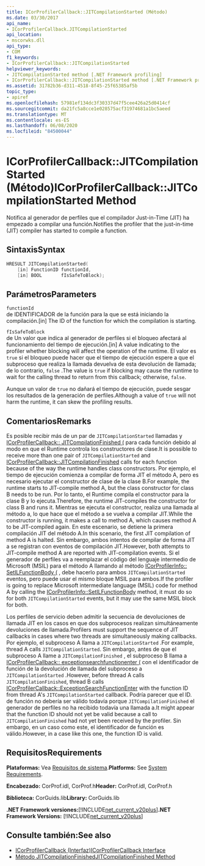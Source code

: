 ```yaml
---
title: ICorProfilerCallback::JITCompilationStarted (Método)
ms.date: 03/30/2017
api_name:
- ICorProfilerCallback.JITCompilationStarted
api_location:
- mscorwks.dll
api_type:
- COM
f1_keywords:
- ICorProfilerCallback::JITCompilationStarted
helpviewer_keywords:
- JITCompilationStarted method [.NET Framework profiling]
- ICorProfilerCallback::JITCompilationStarted method [.NET Framework profiling]
ms.assetid: 31782b36-d311-4518-8f45-25f65385af5b
topic_type:
- apiref
ms.openlocfilehash: 57981ef134dc3f30337d47f5cee426a25d0414cf
ms.sourcegitcommit: da21fc5a8cce1e028575acf31974681a1bc5aeed
ms.translationtype: MT
ms.contentlocale: es-ES
ms.lasthandoff: 06/08/2020
ms.locfileid: "84500044"
---
```

# <a name="icorprofilercallbackjitcompilationstarted-method"></a><span data-ttu-id="73092-102">ICorProfilerCallback::JITCompilationStarted (Método)</span><span class="sxs-lookup"><span data-stu-id="73092-102">ICorProfilerCallback::JITCompilationStarted Method</span></span>
<span data-ttu-id="73092-103">Notifica al generador de perfiles que el compilador Just-in-Time (JIT) ha empezado a compilar una función.</span><span class="sxs-lookup"><span data-stu-id="73092-103">Notifies the profiler that the just-in-time (JIT) compiler has started to compile a function.</span></span>  
  
## <a name="syntax"></a><span data-ttu-id="73092-104">Sintaxis</span><span class="sxs-lookup"><span data-stu-id="73092-104">Syntax</span></span>  
  
```cpp  
HRESULT JITCompilationStarted(  
    [in] FunctionID functionId,  
    [in] BOOL       fIsSafeToBlock);  
```  
  
## <a name="parameters"></a><span data-ttu-id="73092-105">Parámetros</span><span class="sxs-lookup"><span data-stu-id="73092-105">Parameters</span></span>  
 `functionId`  
 <span data-ttu-id="73092-106">de IDENTIFICADOR de la función para la que se está iniciando la compilación.</span><span class="sxs-lookup"><span data-stu-id="73092-106">[in] The ID of the function for which the compilation is starting.</span></span>  
  
 `fIsSafeToBlock`  
 <span data-ttu-id="73092-107">de Un valor que indica al generador de perfiles si el bloqueo afectará al funcionamiento del tiempo de ejecución.</span><span class="sxs-lookup"><span data-stu-id="73092-107">[in] A value indicating to the profiler whether blocking will affect the operation of the runtime.</span></span> <span data-ttu-id="73092-108">El valor es `true` si el bloqueo puede hacer que el tiempo de ejecución espere a que el subproceso que realiza la llamada devuelva de esta devolución de llamada; de lo contrario, `false` .</span><span class="sxs-lookup"><span data-stu-id="73092-108">The value is `true` if blocking may cause the runtime to wait for the calling thread to return from this callback; otherwise, `false`.</span></span>  
  
 <span data-ttu-id="73092-109">Aunque un valor de `true` no dañará el tiempo de ejecución, puede sesgar los resultados de la generación de perfiles.</span><span class="sxs-lookup"><span data-stu-id="73092-109">Although a value of `true` will not harm the runtime, it can skew the profiling results.</span></span>  
  
## <a name="remarks"></a><span data-ttu-id="73092-110">Comentarios</span><span class="sxs-lookup"><span data-stu-id="73092-110">Remarks</span></span>  
 <span data-ttu-id="73092-111">Es posible recibir más de un par de `JITCompilationStarted` llamadas y [ICorProfilerCallback:: JITCompilationFinished (](icorprofilercallback-jitcompilationfinished-method.md) para cada función debido al modo en que el Runtime controla los constructores de clase.</span><span class="sxs-lookup"><span data-stu-id="73092-111">It is possible to receive more than one pair of `JITCompilationStarted` and [ICorProfilerCallback::JITCompilationFinished](icorprofilercallback-jitcompilationfinished-method.md) calls for each function because of the way the runtime handles class constructors.</span></span> <span data-ttu-id="73092-112">Por ejemplo, el tiempo de ejecución comienza a compilar de forma JIT el método A, pero es necesario ejecutar el constructor de clase de la clase B.</span><span class="sxs-lookup"><span data-stu-id="73092-112">For example, the runtime starts to JIT-compile method A, but the class constructor for class B needs to be run.</span></span> <span data-ttu-id="73092-113">Por lo tanto, el Runtime compila el constructor para la clase B y lo ejecuta.</span><span class="sxs-lookup"><span data-stu-id="73092-113">Therefore, the runtime JIT-compiles the constructor for class B and runs it.</span></span> <span data-ttu-id="73092-114">Mientras se ejecuta el constructor, realiza una llamada al método a, lo que hace que el método a se vuelva a compilar JIT.</span><span class="sxs-lookup"><span data-stu-id="73092-114">While the constructor is running, it makes a call to method A, which causes method A to be JIT-compiled again.</span></span> <span data-ttu-id="73092-115">En este escenario, se detiene la primera compilación JIT del método A.</span><span class="sxs-lookup"><span data-stu-id="73092-115">In this scenario, the first JIT compilation of method A is halted.</span></span> <span data-ttu-id="73092-116">Sin embargo, ambos intentos de compilar de forma JIT a se registran con eventos de compilación JIT.</span><span class="sxs-lookup"><span data-stu-id="73092-116">However, both attempts to JIT-compile method A are reported with JIT-compilation events.</span></span> <span data-ttu-id="73092-117">Si el generador de perfiles va a reemplazar el código del lenguaje intermedio de Microsoft (MSIL) para el método A llamando al método [ICorProfilerInfo:: SetILFunctionBody (](icorprofilerinfo-setilfunctionbody-method.md) , debe hacerlo para ambos `JITCompilationStarted` eventos, pero puede usar el mismo bloque MSIL para ambos.</span><span class="sxs-lookup"><span data-stu-id="73092-117">If the profiler is going to replace Microsoft intermediate language (MSIL) code for method A by calling the [ICorProfilerInfo::SetILFunctionBody](icorprofilerinfo-setilfunctionbody-method.md) method, it must do so for both `JITCompilationStarted` events, but it may use the same MSIL block for both.</span></span>  
  
 <span data-ttu-id="73092-118">Los perfiles de servicio deben admitir la secuencia de devoluciones de llamada JIT en los casos en que dos subprocesos realizan simultáneamente devoluciones de llamada.</span><span class="sxs-lookup"><span data-stu-id="73092-118">Profilers must support the sequence of JIT callbacks in cases where two threads are simultaneously making callbacks.</span></span> <span data-ttu-id="73092-119">Por ejemplo, el subproceso A llama a `JITCompilationStarted` .</span><span class="sxs-lookup"><span data-stu-id="73092-119">For example, thread A calls `JITCompilationStarted`.</span></span> <span data-ttu-id="73092-120">Sin embargo, antes de que el subproceso A llame a `JITCompilationFinished` , el subproceso B llama a [ICorProfilerCallback:: exceptionsearchfunctionenter (](icorprofilercallback-exceptionsearchfunctionenter-method.md) con el identificador de función de la devolución de llamada del subproceso a `JITCompilationStarted` .</span><span class="sxs-lookup"><span data-stu-id="73092-120">However, before thread A calls `JITCompilationFinished`, thread B calls [ICorProfilerCallback::ExceptionSearchFunctionEnter](icorprofilercallback-exceptionsearchfunctionenter-method.md) with the function ID from thread A's `JITCompilationStarted` callback.</span></span> <span data-ttu-id="73092-121">Podría parecer que el ID. de función no debería ser válido todavía porque `JITCompilationFinished` el generador de perfiles no ha recibido todavía una llamada a.</span><span class="sxs-lookup"><span data-stu-id="73092-121">It might appear that the function ID should not yet be valid because a call to `JITCompilationFinished` had not yet been received by the profiler.</span></span> <span data-ttu-id="73092-122">Sin embargo, en un caso como este, el identificador de función es válido.</span><span class="sxs-lookup"><span data-stu-id="73092-122">However, in a case like this one, the function ID is valid.</span></span>  
  
## <a name="requirements"></a><span data-ttu-id="73092-123">Requisitos</span><span class="sxs-lookup"><span data-stu-id="73092-123">Requirements</span></span>  
 <span data-ttu-id="73092-124">**Plataformas:** Vea [Requisitos de sistema](../../get-started/system-requirements.md).</span><span class="sxs-lookup"><span data-stu-id="73092-124">**Platforms:** See [System Requirements](../../get-started/system-requirements.md).</span></span>  
  
 <span data-ttu-id="73092-125">**Encabezado:** CorProf.idl, CorProf.h</span><span class="sxs-lookup"><span data-stu-id="73092-125">**Header:** CorProf.idl, CorProf.h</span></span>  
  
 <span data-ttu-id="73092-126">**Biblioteca:** CorGuids.lib</span><span class="sxs-lookup"><span data-stu-id="73092-126">**Library:** CorGuids.lib</span></span>  
  
 <span data-ttu-id="73092-127">**.NET Framework versiones:**[!INCLUDE[net_current_v20plus](../../../../includes/net-current-v20plus-md.md)]</span><span class="sxs-lookup"><span data-stu-id="73092-127">**.NET Framework Versions:** [!INCLUDE[net_current_v20plus](../../../../includes/net-current-v20plus-md.md)]</span></span>  
  
## <a name="see-also"></a><span data-ttu-id="73092-128">Consulte también:</span><span class="sxs-lookup"><span data-stu-id="73092-128">See also</span></span>

- [<span data-ttu-id="73092-129">ICorProfilerCallback (Interfaz)</span><span class="sxs-lookup"><span data-stu-id="73092-129">ICorProfilerCallback Interface</span></span>](icorprofilercallback-interface.md)
- [<span data-ttu-id="73092-130">Método JITCompilationFinished</span><span class="sxs-lookup"><span data-stu-id="73092-130">JITCompilationFinished Method</span></span>](icorprofilercallback-jitcompilationfinished-method.md)
